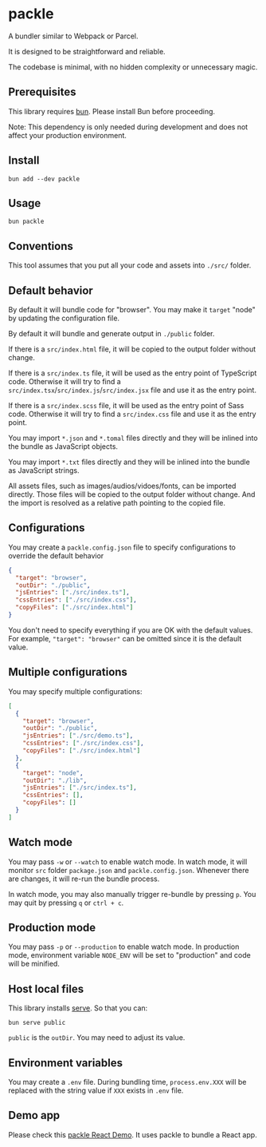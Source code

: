# packle

A bundler similar to Webpack or Parcel.

It is designed to be straightforward and reliable.

The codebase is minimal, with no hidden complexity or unnecessary magic.

## Prerequisites

This library requires [bun](https://bun.sh/docs/installation). Please install Bun before proceeding.

Note: This dependency is only needed during development and does not affect your production environment.

## Install

```
bun add --dev packle
```

## Usage

```
bun packle
```

## Conventions

This tool assumes that you put all your code and assets into `./src/` folder.

## Default behavior

By default it will bundle code for "browser". You may make it `target` "node" by updating the configuration file.

By default it will bundle and generate output in `./public` folder.

If there is a `src/index.html` file, it will be copied to the output folder without change.

If there is a `src/index.ts` file, it will be used as the entry point of TypeScript code.
Otherwise it will try to find a `src/index.tsx`/`src/index.js`/`src/index.jsx` file and use it as the entry point.

If there is a `src/index.scss` file, it will be used as the entry point of Sass code.
Otherwise it will try to find a `src/index.css` file and use it as the entry point.

You may import `*.json` and `*.tomal` files directly and they will be inlined into the bundle as JavaScript objects.

You may import `*.txt` files directly and they will be inlined into the bundle as JavaScript strings.

All assets files, such as images/audios/vidoes/fonts, can be imported directly.
Those files will be copied to the output folder without change.
And the import is resolved as a relative path pointing to the copied file.

## Configurations

You may create a `packle.config.json` file to specify configurations to override the default behavior

```json
{
  "target": "browser",
  "outDir": "./public",
  "jsEntries": ["./src/index.ts"],
  "cssEntries": ["./src/index.css"],
  "copyFiles": ["./src/index.html"]
}
```

You don't need to specify everything if you are OK with the default values.
For example, `"target": "browser"` can be omitted since it is the default value.

## Multiple configurations

You may specify multiple configurations:

```json
[
  {
    "target": "browser",
    "outDir": "./public",
    "jsEntries": ["./src/demo.ts"],
    "cssEntries": ["./src/index.css"],
    "copyFiles": ["./src/index.html"]
  },
  {
    "target": "node",
    "outDir": "./lib",
    "jsEntries": ["./src/index.ts"],
    "cssEntries": [],
    "copyFiles": []
  }
]
```

## Watch mode

You may pass `-w` or `--watch` to enable watch mode.
In watch mode, it will monitor `src` folder `package.json` and `packle.config.json`. Whenever there are changes, it will re-run the bundle process.

In watch mode, you may also manually trigger re-bundle by pressing `p`.
You may quit by pressing `q` or `ctrl + c`.

## Production mode

You may pass `-p` or `--production` to enable watch mode.
In production mode, environment variable `NODE_ENV` will be set to "production" and code will be minified.

## Host local files

This library installs [serve](https://www.npmjs.com/package/serve). So that you can:

```
bun serve public
```

`public` is the `outDir`. You may need to adjust its value.

## Environment variables

You may create a `.env` file.
During bundling time, `process.env.XXX` will be replaced with the string value if `XXX` exists in `.env` file.

## Demo app

Please check this [packle React Demo](https://github.com/tylerlong/packle-react-demo).
It uses packle to bundle a React app.
